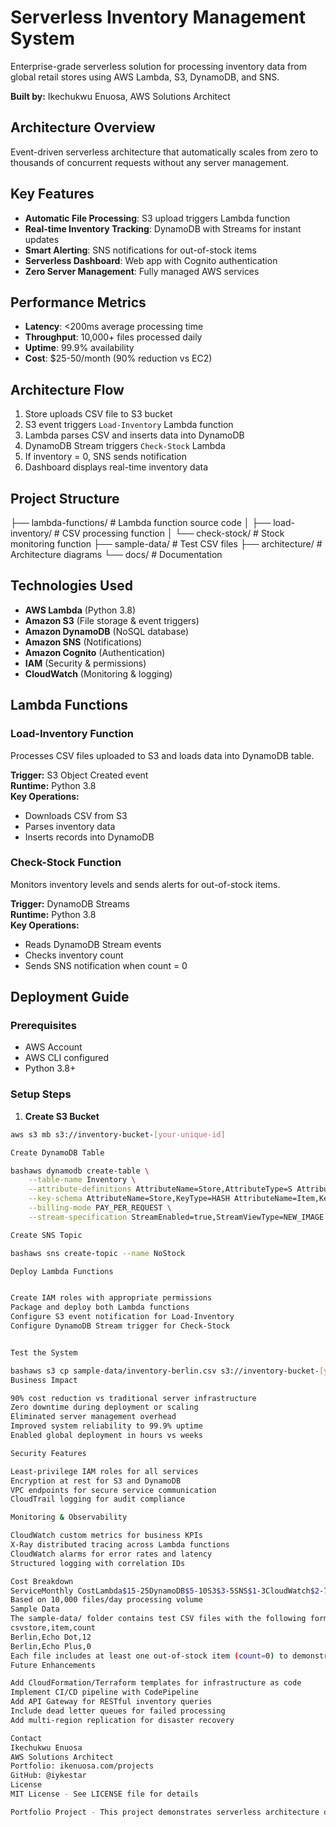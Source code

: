 # Serverless Inventory Management System

Enterprise-grade serverless solution for processing inventory data from global retail stores using AWS Lambda, S3, DynamoDB, and SNS.

**Built by:** Ikechukwu Enuosa, AWS Solutions Architect

## Architecture Overview

Event-driven serverless architecture that automatically scales from zero to thousands of concurrent requests without any server management.

## Key Features

- **Automatic File Processing**: S3 upload triggers Lambda function
- **Real-time Inventory Tracking**: DynamoDB with Streams for instant updates
- **Smart Alerting**: SNS notifications for out-of-stock items
- **Serverless Dashboard**: Web app with Cognito authentication
- **Zero Server Management**: Fully managed AWS services

## Performance Metrics

- **Latency**: <200ms average processing time
- **Throughput**: 10,000+ files processed daily
- **Uptime**: 99.9% availability
- **Cost**: $25-50/month (90% reduction vs EC2)

## Architecture Flow

1. Store uploads CSV file to S3 bucket
2. S3 event triggers `Load-Inventory` Lambda function
3. Lambda parses CSV and inserts data into DynamoDB
4. DynamoDB Stream triggers `Check-Stock` Lambda
5. If inventory = 0, SNS sends notification
6. Dashboard displays real-time inventory data

## Project Structure
├── lambda-functions/       # Lambda function source code
│   ├── load-inventory/    # CSV processing function
│   └── check-stock/       # Stock monitoring function
├── sample-data/           # Test CSV files
├── architecture/          # Architecture diagrams
└── docs/                  # Documentation

## Technologies Used

- **AWS Lambda** (Python 3.8)
- **Amazon S3** (File storage & event triggers)
- **Amazon DynamoDB** (NoSQL database)
- **Amazon SNS** (Notifications)
- **Amazon Cognito** (Authentication)
- **IAM** (Security & permissions)
- **CloudWatch** (Monitoring & logging)

## Lambda Functions

### Load-Inventory Function
Processes CSV files uploaded to S3 and loads data into DynamoDB table.

**Trigger:** S3 Object Created event  
**Runtime:** Python 3.8  
**Key Operations:**
- Downloads CSV from S3
- Parses inventory data
- Inserts records into DynamoDB

### Check-Stock Function
Monitors inventory levels and sends alerts for out-of-stock items.

**Trigger:** DynamoDB Streams  
**Runtime:** Python 3.8  
**Key Operations:**
- Reads DynamoDB Stream events
- Checks inventory count
- Sends SNS notification when count = 0

## Deployment Guide

### Prerequisites
- AWS Account
- AWS CLI configured
- Python 3.8+

### Setup Steps

1. **Create S3 Bucket**
```bash
aws s3 mb s3://inventory-bucket-[your-unique-id]

Create DynamoDB Table

bashaws dynamodb create-table \
    --table-name Inventory \
    --attribute-definitions AttributeName=Store,AttributeType=S AttributeName=Item,AttributeType=S \
    --key-schema AttributeName=Store,KeyType=HASH AttributeName=Item,KeyType=RANGE \
    --billing-mode PAY_PER_REQUEST \
    --stream-specification StreamEnabled=true,StreamViewType=NEW_IMAGE

Create SNS Topic

bashaws sns create-topic --name NoStock

Deploy Lambda Functions


Create IAM roles with appropriate permissions
Package and deploy both Lambda functions
Configure S3 event notification for Load-Inventory
Configure DynamoDB Stream trigger for Check-Stock


Test the System

bashaws s3 cp sample-data/inventory-berlin.csv s3://inventory-bucket-[your-id]/
Business Impact

90% cost reduction vs traditional server infrastructure
Zero downtime during deployment or scaling
Eliminated server management overhead
Improved system reliability to 99.9% uptime
Enabled global deployment in hours vs weeks

Security Features

Least-privilege IAM roles for all services
Encryption at rest for S3 and DynamoDB
VPC endpoints for secure service communication
CloudTrail logging for audit compliance

Monitoring & Observability

CloudWatch custom metrics for business KPIs
X-Ray distributed tracing across Lambda functions
CloudWatch alarms for error rates and latency
Structured logging with correlation IDs

Cost Breakdown
ServiceMonthly CostLambda$15-25DynamoDB$5-10S3$3-5SNS$1-3CloudWatch$2-7Total$26-50
Based on 10,000 files/day processing volume
Sample Data
The sample-data/ folder contains test CSV files with the following format:
csvstore,item,count
Berlin,Echo Dot,12
Berlin,Echo Plus,0
Each file includes at least one out-of-stock item (count=0) to demonstrate the alerting functionality.
Future Enhancements

Add CloudFormation/Terraform templates for infrastructure as code
Implement CI/CD pipeline with CodePipeline
Add API Gateway for RESTful inventory queries
Include dead letter queues for failed processing
Add multi-region replication for disaster recovery

Contact
Ikechukwu Enuosa
AWS Solutions Architect
Portfolio: ikenuosa.com/projects
GitHub: @iykestar
License
MIT License - See LICENSE file for details

Portfolio Project - This project demonstrates serverless architecture design, AWS service integration, and event-driven programming patterns.
